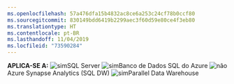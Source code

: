 ```yaml
---
ms.openlocfilehash: 57a476dfa15b4832ac8ce6a253c24cf78b0ccf80
ms.sourcegitcommit: 830149bdd6419b2299aec3f60d59e80ce4f3eb80
ms.translationtype: HT
ms.contentlocale: pt-BR
ms.lasthandoff: 11/04/2019
ms.locfileid: "73590284"
---
```

<Token>**APLICA-SE A:** ![sim](media/yes.png)SQL Server ![sim](media/yes.png)Banco de Dados SQL do Azure ![não](media/no.png)Azure Synapse Analytics (SQL DW) ![sim](media/yes.png)Parallel Data Warehouse </Token>
